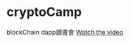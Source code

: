 # cryptoCamp
blockChain dapp讀書會
[Watch the video](https://github.com/Itzel71/cryptoCamp/raw/main/bmi.mp4)
